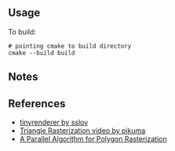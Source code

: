 ## Usage

To build:
```
# pointing cmake to build directory
cmake --build build
```

## Notes

## References
* [tinyrenderer by ssloy](https://github.com/ssloy/tinyrenderer)
* [Triangle Rasterization video by pikuma](https://www.youtube.com/watch?v=k5wtuKWmV48)
* [A Parallel Algorithm for Polygon Rasterization](./refs/comp175-06-pineda.pdf)